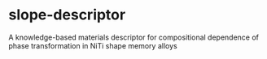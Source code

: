 # slope-descriptor
A knowledge-based materials descriptor for compositional dependence of phase transformation in NiTi shape memory alloys
